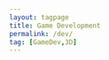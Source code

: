 ```yaml
---
layout: tagpage
title: Game Development
permalink: /dev/
tag: [GameDev,3D]
---
```


[marathon]: <marathon.bungie.org> "Marathon"
[Counterpoint]: </3d/counterpoint/> "Counterpoint v1.18.3"
[_counterpoint]: </rsc/3d/counterpoint/trusses.png> "Counterpoint v1.18.3"
[amelia]: </3d/amelia/> "Amelia Earhart v2.5.24"
[_amelia]: </rsc/3d/amelia/char-sheet.png> "Amelia Earhart v2.5.24"
[komodo]: </3d/komodo/> "Komodo Dragon v1.6.0"
[_komodo]: </rsc/3d/komodo/render.png> "Komodo Dragon v1.6.0"
[office]: </3d/office/> "Mayview Unit 8 Office v4.2.0"
[_office]: </rsc/3d/office/diagram.png> "Mayview Unit 8 Office v4.2.0"
[lindsay]: </3d/lindsay/> "635 Lindsay Road House v1.0.2"
[_lindsay]: </rsc/3d/lindsay/road.png> "635 Lindsay Road House v1.0.2"
[vulcain]: </3d/vulcain/> "Rocket Engine v2.1.55"
[_vulcain]: </rsc/3d/vulcain/render.png> "Rocket Engine v2.1.55"
[pfhor]: </3d/pfhor/> "P'fhor v6.2.1"
[_pfhor]: </rsc/3d/pfhor/char-sheet.png> "P'fhor v6.2.1"

